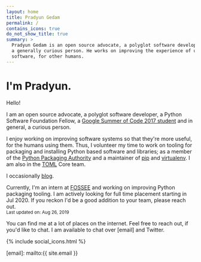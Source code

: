 ```yaml
---
layout: home
title: Pradyun Gedam
permalink: /
contains_icons: true
do_not_show_title: true
summary: >
  Pradyun Gedam is an open source advocate, a polyglot software developer, and
  a generally curious person. He works on improving the experience of using
  software, for other humans.
---
```


# I'm Pradyun.

Hello!

I am an open source advocate, a polyglot software developer, a Python Software Foundation Fellow, a [Google Summer of Code 2017 student][gsoc-2017] and in general, a curious person.

I enjoy working on improving software systems so that they're more useful, for the humans using them. Thus, I volunteer my time to work on tooling for packaging and installing Python based software and libraries; as a member of the [Python Packaging Authority][pypa] and a maintainer of [pip] and [virtualenv]. I am also in the [TOML] Core team.

I occasionally [blog].

Currently, I'm an intern at [FOSSEE] and working on improving Python packaging tooling. I am actively looking for full time placement starting in Jul 2020. If you reckon I'd be a good addition to your team, please reach out.
<br><small>Last updated on: Aug 26, 2019</small>

You can find me at a lot of places on the internet. Feel free to reach out, if you'd like to chat. I am available to chat over [email] and Twitter.

{% include social_icons.html %}

[blog]: /blog/
[gsoc-2017]: https://summerofcode.withgoogle.com/archive/2017/projects/5797394100781056/
[pip]: https://github.com/pypa/pip
[virtualenv]: https://github.com/pypa/virtualenv
[pypa]: https://pypa.io
[TOML]: https://github.com/toml-lang/toml
[FOSSEE]: https://python.fossee.in/
[email]: mailto:{{ site.email }}
